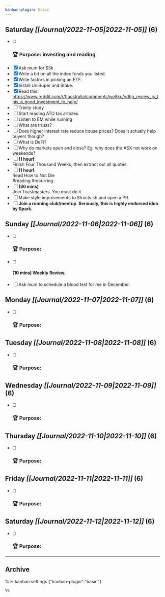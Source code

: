 ```yaml
---
kanban-plugin: basic
---
```


## **Saturday** *[[Journal/2022-11-05|2022-11-05]]* (6)

- [ ] ### **🏆 Purpose**: investing and reading
- [x] Ask mum for $5k
- [x] Write a bit on all the index funds you listed.
- [x] Write factors in picking an ETF.
- [x] Install UniSuper and Stake.
- [x] Read this: https://www.reddit.com/r/fiaustralia/comments/jvo8ku/vdhg_review_is_this_a_good_investment_to_help/
- [ ] Trinity study
- [ ] Start reading ATO tax articles.
- [ ] Listen to EM while running
- [ ] What are trusts?
- [ ] Does higher interest rate reduce house prices? Does it actually help buyers though?
- [ ] What is DeFi?
- [ ] Why do markets open and close? Eg. why does the ASX not work on weekends?
- [ ] **(1 hour)**<br>Finish Four Thousand Weeks, then extract out all quotes.
- [ ] **(1 hour)**<br>Read How to Not Die<br>#reading #recurring
- [ ] **(30 mins)**<br>Join Toastmasters. You must do it.
- [ ] Make style improvements to Structs.sh and open a PR.
- [ ] **Join a running club/meetup. Seriously, this is highly endorsed idea by Spark.**

## **Sunday** *[[Journal/2022-11-06|2022-11-06]]* (6)

- [ ] ### **🏆 Purpose**:
- [ ] #### **(10 mins)** Weekly Review.
- [ ] Ask mum to schedule a blood test for me in December.

## **Monday** *[[Journal/2022-11-07|2022-11-07]]* (6)

- [ ] ### **🏆 Purpose**:

## **Tuesday** *[[Journal/2022-11-08|2022-11-08]]* (6)

- [ ] ### **🏆 Purpose**:

## **Wednesday** *[[Journal/2022-11-09|2022-11-09]]* (6)

- [ ] ### **🏆 Purpose**:

## **Thursday** *[[Journal/2022-11-10|2022-11-10]]* (6)

- [ ] ### **🏆 Purpose**:

## **Friday** *[[Journal/2022-11-11|2022-11-11]]* (6)

- [ ] ### **🏆 Purpose**:

## **Saturday** *[[Journal/2022-11-12|2022-11-12]]* (6)

- [ ] ### **🏆 Purpose**:

***

## Archive



%% kanban:settings
{"kanban-plugin":"basic"}
```
%%
